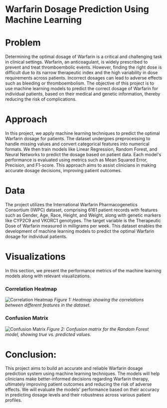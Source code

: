 # Warfarin Dosage Prediction Using Machine Learning

# Problem

Determining the optimal dosage of Warfarin is a critical and challenging task in clinical settings. Warfarin, an anticoagulant, is widely prescribed to prevent and treat thromboembolic events. However, finding the right dose is difficult due to its narrow therapeutic index and the high variability in dose requirements across patients. Incorrect dosages can lead to adverse effects such as bleeding or thromboembolism. The objective of this project is to use machine learning models to predict the correct dosage of Warfarin for individual patients, based on their medical and genetic information, thereby reducing the risk of complications.<br />

# Approach

In this project, we apply machine learning techniques to predict the optimal Warfarin dosage for patients. The dataset undergoes preprocessing to handle missing values and convert categorical features into numerical formats. We then train models like Linear Regression, Random Forest, and Neural Networks to predict the dosage based on patient data. Each model's performance is evaluated using metrics such as Mean Squared Error, Precision, and F1-score. This approach aims to assist clinicians in making accurate dosage decisions, improving patient outcomes.<br />

# Data

The project utilizes the International Warfarin Pharmacogenetics Consortium (IWPC) dataset, comprising 6161 patient records with features such as Gender, Age, Race, Height, and Weight, along with genetic markers like CYP2C9 and VKORC1 genotypes. The target variable is the Therapeutic Dose of Warfarin measured in milligrams per week. This dataset enables the development of machine learning models to predict the optimal Warfarin dosage for individual patients.<br />


# Visualizations

In this section, we present the performance metrics of the machine learning models along with relevant visualizations.

### Correlation Heatmap

![Correlation Heatmap](images/correlation_heatmap.png)
*Figure 1: Heatmap showing the correlations between different features in the dataset.*

### Confusion Matrix
![Confusion Matrix](images/confusion_matrix.png)
*Figure 2: Confusion matrix for the Random Forest model, showing true vs. predicted values.*


# Conclusion:
This project aims to build an accurate and reliable Warfarin dosage prediction system using machine learning techniques. The models will help clinicians make better-informed decisions regarding Warfarin therapy, ultimately improving patient outcomes and reducing the risk of adverse effects. We will evaluate the models' performance based on their accuracy in predicting dosage levels and their robustness across various patient profiles.


